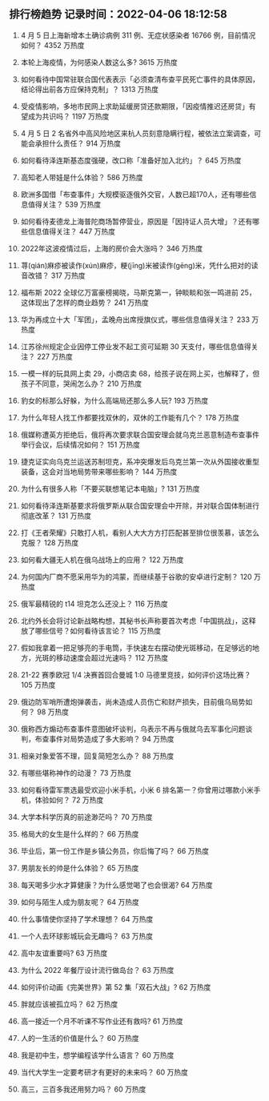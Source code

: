
## 排行榜趋势 记录时间：2022-04-06 18:12:58
  
  1. 4 月 5 日上海新增本土确诊病例 311 例、无症状感染者 16766 例，目前情况如何？ 4352 万热度
    
  2. 本轮上海疫情，为何感染人数这么多? 3615 万热度
    
  3. 如何看待中国常驻联合国代表表示「必须查清布查平民死亡事件的具体原因，结论得出前各方应保持克制」？ 1313 万热度
    
  4. 受疫情影响，多地市民网上求助延缓房贷还款期限，「因疫情推迟还房贷」有望成为共识吗？ 1197 万热度
    
  5. 4 月 5 日 2 名省外中高风险地区来杭人员刻意隐瞒行程，被依法立案调查，可能会承担什么责任？ 914 万热度
    
  6. 如何看待泽连斯基态度强硬，改口称「准备好加入北约」？ 645 万热度
    
  7. 高知老人带娃是什么体验？ 586 万热度
    
  8. 欧洲多国借「布查事件」大规模驱逐俄外交官，人数已超170人，还有哪些信息值得关注？ 539 万热度
    
  9. 如何看待麦德龙上海普陀商场暂停营业，原因是「因持证人员大增」？还有哪些信息值得关注？ 447 万热度
    
  10. 2022年这波疫情过后，上海的房价会大涨吗？ 346 万热度
    
  11. 荨(qián)麻疹被读作(xún)麻疹，粳(jīng)米被读作(gēng)米，凭什么把对的读音改错？ 317 万热度
    
  12. 福布斯 2022 全球亿万富豪榜揭晓，马斯克第一，钟睒睒和张一鸣进前 25，这体现出了怎样的商业趋势？ 241 万热度
    
  13. 华为再成立十大「军团」，孟晚舟出席授旗仪式，哪些信息值得关注？ 233 万热度
    
  14. 江苏徐州规定企业因停工停业发不起工资可延期 30 天支付，哪些信息值得关注？ 227 万热度
    
  15. 一模一样的玩具网上卖 29，小商店卖 68，给孩子说在网上买，也解释了，但孩子不同意，哭闹怎么办？ 210 万热度
    
  16. 豹女的标那么好躲，为什么高端局还那么多人玩? 193 万热度
    
  17. 为什么年轻人找工作都要找双休的，双休的工作能有几个？ 178 万热度
    
  18. 俄媒称遭英方拒绝后，俄将再次要求联合国安理会就乌克兰恶意制造布查事件举行会议，后续情况如何？ 151 万热度
    
  19. 捷克证实向乌克兰运送苏制坦克，系冲突爆发后乌克兰第一次从外国接收重型装备，这会对当地局势带来哪些影响？ 144 万热度
    
  20. 为什么有很多人称「不要买联想笔记本电脑」? 131 万热度
    
  21. 如何看待泽连斯基要求将俄罗斯从联合国安理会中开除，并对联合国体制进行彻底改革？ 131 万热度
    
  22. 打《王者荣耀》只敢打人机，看别人大大方方打匹配甚至排位很羡慕，该怎么克服？ 128 万热度
    
  23. 如何看大疆无人机在俄乌战场上的应用？ 122 万热度
    
  24. 为何国内厂商不愿采用华为的鸿蒙，而继续基于谷歌的安卓进行定制？ 120 万热度
    
  25. 俄军最精锐的 t14 坦克怎么还没上？ 116 万热度
    
  26. 北约外长会将讨论新战略构想，其秘书长声称要首次考虑「中国挑战」，这释放了哪些信号？如何看待该言论？ 115 万热度
    
  27. 假如我拿着一把足够亮的手电筒，手快速左右摆动使光斑移动，在足够远的地方，光斑的移动速度会超过光速吗？ 112 万热度
    
  28. 21-22 赛季欧冠 1/4 决赛首回合曼城 1:0 马德里竞技，如何评价这场比赛？ 105 万热度
    
  29. 俄边防军哨所遭炮弹袭击，尚未造成人员伤亡和财产损失，目前俄乌局势如何？ 98 万热度
    
  30. 俄称西方煽动布查事件意图破坏谈判，乌表示不再与俄就乌去军事化问题谈判，布查事件对局势造成了多大影响？ 94 万热度
    
  31. 相亲对象爱答不理，回复简短怎么办？ 88 万热度
    
  32. 有哪些堪称神作的动漫？ 73 万热度
    
  33. 如何看待雷军票选最受欢迎小米手机，小米 6 排名第一？你曾用过哪款小米手机，体验如何？ 72 万热度
    
  34. 大学本科学历真的前途渺茫吗？ 70 万热度
    
  35. 格局大的女生是什么样的？ 66 万热度
    
  36. 毕业后，第一份工作是乡镇公务员，你后悔了吗？ 66 万热度
    
  37. 男朋友长的帅是什么体验？ 65 万热度
    
  38. 每天喝多少水才算健康？为什么感觉喝了也会很渴? 64 万热度
    
  39. 如何与陌生人成为朋友呢？ 64 万热度
    
  40. 什么事情使你坚持了学术理想？ 64 万热度
    
  41. 一个人去环球影城玩会无趣吗？ 63 万热度
    
  42. 高中友谊重要吗? 63 万热度
    
  43. 为什么 2022 年餐厅设计流行做岛台？ 63 万热度
    
  44. 如何评价动画《完美世界》第 52 集「双石大战」? 62 万热度
    
  45. 胖就应该被孤立吗？ 62 万热度
    
  46. 高一接近一个月不听课不写作业还有救吗? 61 万热度
    
  47. 人的一生活的价值是什么？ 60 万热度
    
  48. 我是初中生，想学编程该学什么语言？ 60 万热度
    
  49. 当代大学生一定要考研才有更好的未来吗？ 60 万热度
    
  50. 高三，三百多我还用努力吗？ 60 万热度
    